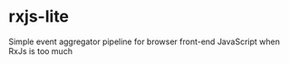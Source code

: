 # rxjs-lite
Simple event aggregator pipeline for browser front-end JavaScript when RxJs is too much
